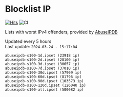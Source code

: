 # Blocklist IP

[![Hits](https://hits.seeyoufarm.com/api/count/incr/badge.svg?url=https%3A%2F%2Fgithub.com%2Fborestad%2Fblocklist-ip%2F&count_bg=%2379C83D&title_bg=%23555555&icon=&icon_color=%23E7E7E7&title=hits&edge_flat=false)](https://hits.seeyoufarm.com)  ![CI](https://img.shields.io/github/workflow/status/borestad/blocklist-ip/CI?style=flat-square)

Lists with worst IPv4 offenders, provided by [AbuseIPDB](https://www.abuseipdb.com/)

<!-- FOOTER-PLACEHOLDER -->
Updated every 5 hours<br>
Last update: `2024-03-24 - 15:17:04`
```
abuseipdb-s100-1d.ipset (23918 ip)
abuseipdb-s100-2d.ipset (28100 ip)
abuseipdb-s100-3d.ipset (30657 ip)
abuseipdb-s100-7d.ipset (37010 ip)
abuseipdb-s100-30d.ipset (57909 ip)
abuseipdb-s100-60d.ipset (81796 ip)
abuseipdb-s100-90d.ipset (103573 ip)
abuseipdb-s100-120d.ipset (126040 ip)
abuseipdb-s100-all.ipset (500082 ip)
```
